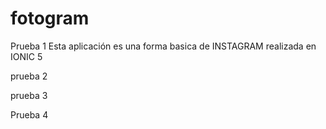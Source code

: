 # fotogram



Prueba 1
 Esta aplicación es una forma basica de INSTAGRAM realizada en IONIC 5
 
prueba 2

prueba 3


Prueba 4
